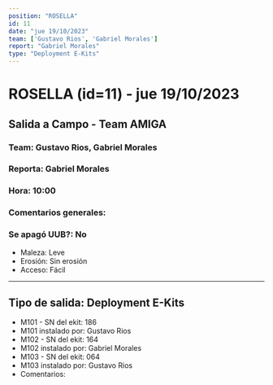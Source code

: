 ```yaml
---
position: "ROSELLA"
id: 11
date: "jue 19/10/2023"
team: ['Gustavo Rios', 'Gabriel Morales']
report: "Gabriel Morales"
type: "Deployment E-Kits"
---
```


# ROSELLA (id=11) - jue 19/10/2023
## Salida a Campo - Team AMIGA
### Team: Gustavo Rios, Gabriel Morales
### Reporta: Gabriel Morales
### Hora: 10:00
### Comentarios generales: 
### Se apagó UUB?: No 
- Maleza: Leve
- Erosión: Sin erosión
- Acceso: Fácil

---------
## Tipo de salida: Deployment E-Kits
   - M101 - SN del ekit: 186
   - M101 instalado por: Gustavo Rios
   - M102 - SN del ekit: 164
   - M102 instalado por: Gabriel Morales
   - M103 - SN del ekit: 064
   - M103 instalado por: Gustavo Rios
   - Comentarios: 
